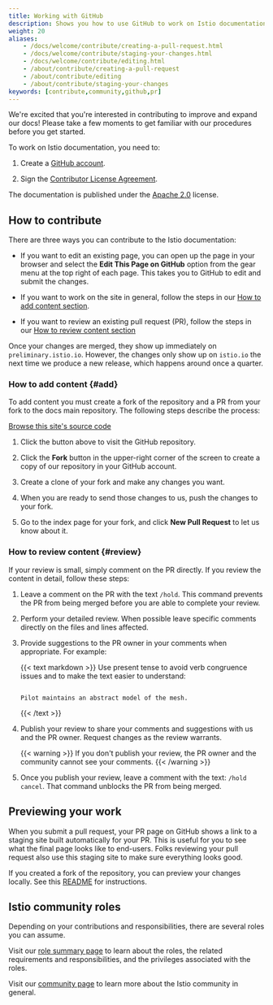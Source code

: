 ```yaml
---
title: Working with GitHub
description: Shows you how to use GitHub to work on Istio documentation.
weight: 20
aliases:
    - /docs/welcome/contribute/creating-a-pull-request.html
    - /docs/welcome/contribute/staging-your-changes.html
    - /docs/welcome/contribute/editing.html
    - /about/contribute/creating-a-pull-request
    - /about/contribute/editing
    - /about/contribute/staging-your-changes
keywords: [contribute,community,github,pr]
---
```


We're excited that you're interested in contributing to improve and expand
our docs! Please take a few moments to get familiar with our procedures before
you get started.

To work on Istio documentation, you need to:

1. Create a [GitHub account](https://github.com).

1. Sign the [Contributor License
   Agreement](https://github.com/istio/community/blob/master/CONTRIBUTING.md#contributor-license-agreements).

The documentation is published under the [Apache
2.0](https://github.com/istio/istio.io/blob/master/LICENSE) license.

## How to contribute

There are three ways you can contribute to the Istio documentation:

* If you want to edit an existing page, you can open up the page in your
  browser and select the **Edit This Page on GitHub** option from the gear menu
  at the top right of each page. This takes you to GitHub to edit and
  submit the changes.

* If you want to work on the site in general, follow the steps in our
  [How to add content section](#add).

* If you want to review an existing pull request (PR), follow the steps in our
  [How to review content section](#review)

Once your changes are merged, they show up immediately on
`preliminary.istio.io`. However, the changes only
show up on `istio.io` the next time we produce a new
release, which happens around once a quarter.

### How to add content {#add}

To add content you must create a fork of the repository and a PR from
your fork to the docs main repository. The following steps describe the
process:

<a class="btn"
href="https://github.com/istio/istio.io/">Browse this site's source
code</a>

1.  Click the button above to visit the GitHub repository.

1.  Click the **Fork** button in the upper-right corner of the screen to
    create a copy of our repository in your GitHub account.

1.  Create a clone of your fork and make any changes you want.
1.  When you are ready to send those changes to us, push the changes to your
    fork.
1.  Go to the index page for your fork, and click **New Pull Request** to let
    us know about it.

### How to review content {#review}

If your review is small, simply comment on the PR directly. If you review the
content in detail, follow these steps:

1.  Leave a comment on the PR with the text `/hold`. This command prevents the
    PR from being merged before you are able to complete your review.

1.  Perform your detailed review. When possible leave specific comments
    directly on the files and lines affected.

1.  Provide suggestions to the PR owner in your comments when appropriate. For
    example:

    {{< text markdown >}}
    Use present tense to avoid verb congruence issues and
    to make the text easier to understand:

    ```suggestion

    Pilot maintains an abstract model of the mesh.

    ```
    {{< /text >}}

1.  Publish your review to share your comments and suggestions with us and the
    PR owner. Request changes as the review warrants.

    {{< warning >}}
    If you don't publish your review, the PR owner and
    the community cannot see your comments.
    {{< /warning >}}

1.  Once you publish your review, leave a comment with the text:
    `/hold cancel`. That command unblocks the PR from being merged.

## Previewing your work

When you submit a pull request, your PR page on GitHub shows a link to a
staging site built automatically for your PR. This is useful for you to see
what the final page looks like to end-users. Folks reviewing your
pull request also use this staging site to make sure everything looks good.

If you created a fork of the repository, you can preview your changes locally.
See this
[README](https://github.com/istio/istio.io/blob/master/README.md) for
instructions.

## Istio community roles

Depending on your contributions and responsibilities, there are several roles
you can assume.

Visit our [role summary page](https://github.com/istio/community/blob/master/ROLES.md#role-summary)
to learn about the roles, the related requirements and responsibilities, and
the privileges associated with the roles.

Visit our [community page](https://github.com/istio/community) to learn more
about the Istio community in general.
